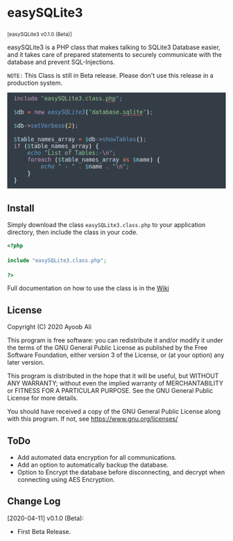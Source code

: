 # easySQLite3

<sub>[easySQLite3 v0.1.0 (Beta)]</sub>

easySQLite3 is a PHP class that makes talking to SQLite3 Database easier, and it takes care of prepared statements to securely communicate with the database and prevent SQL-Injections.

`NOTE:` This Class is still in Beta release. Please don't use this release in a production system.

![easySQLite3](.img/easySQLite3.png)

## Install

Simply download the class `easySQLite3.class.php` to your application directory, then include the class in your code.

```php
<?php

include "easySQLite3.class.php";

?>
```

Full documentation on how to use the class is in the [Wiki](https://github.com/AyoobAli/easySQLite3/wiki)

## License

Copyright (C) 2020  Ayoob Ali

This program is free software: you can redistribute it and/or modify it under the terms of the GNU General Public License as published by the Free Software Foundation, either version 3 of the License, or (at your option) any later version.

This program is distributed in the hope that it will be useful, but WITHOUT ANY WARRANTY; without even the implied warranty of MERCHANTABILITY or FITNESS FOR A PARTICULAR PURPOSE.  See the GNU General Public License for more details.

You should have received a copy of the GNU General Public License along with this program. If not, see <https://www.gnu.org/licenses/>

## ToDo

- Add automated data encryption for all communications.
- Add an option to automatically backup the database.
- Option to Encrypt the database before disconnecting, and decrypt when connecting using AES Encryption.

## Change Log

[2020-04-11] v0.1.0 (Beta):

- First Beta Release.

